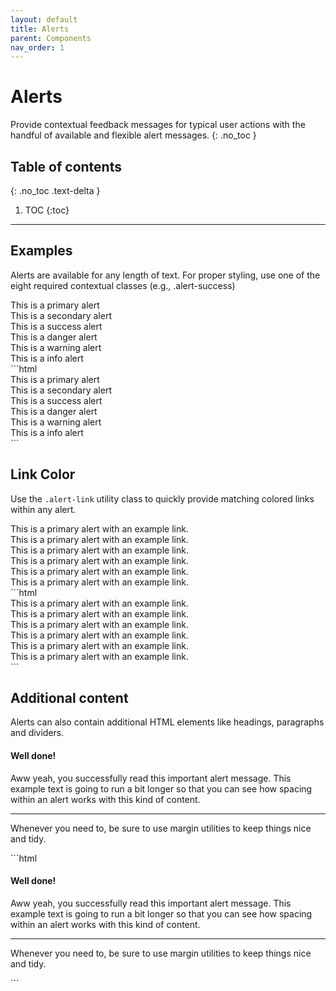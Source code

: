```yaml
---
layout: default
title: Alerts
parent: Components
nav_order: 1
---
```


# Alerts
Provide contextual feedback messages for typical user actions with the handful of available and flexible alert messages.
{: .no_toc }

## Table of contents
{: .no_toc .text-delta }

1. TOC
{:toc}

---

## Examples
Alerts are available for any length of text. For proper styling, use one of the eight required contextual classes (e.g., .alert-success)

<div class="code-example" markdown="1">
<div class="alert alert-primary">This is a primary alert</div>
<div class="alert alert-secondary">This is a secondary alert</div>
<div class="alert alert-success">This is a success alert</div>
<div class="alert alert-danger">This is a danger alert</div>
<div class="alert alert-warning">This is a warning alert</div>
<div class="alert alert-info">This is a info alert</div>

</div>
```html
<div class="alert alert-primary">This is a primary alert</div>
<div class="alert alert-secondary">This is a secondary alert</div>
<div class="alert alert-success">This is a success alert</div>
<div class="alert alert-danger">This is a danger alert</div>
<div class="alert alert-warning">This is a warning alert</div>
<div class="alert alert-info">This is a info alert</div>
```

## Link Color
Use the `.alert-link` utility class to quickly provide matching colored links within any alert.
<div class="code-example" markdown="1">
<div class="alert alert-primary">
    This is a primary alert with <a class="alert-link">an example link</a>.
</div>
<div class="alert alert-secondary">
    This is a primary alert with <a class="alert-link">an example link</a>.
</div>
<div class="alert alert-success">
    This is a primary alert with <a class="alert-link">an example link</a>.
</div>
<div class="alert alert-danger">
    This is a primary alert with <a class="alert-link">an example link</a>.
</div>
<div class="alert alert-warning">
    This is a primary alert with <a class="alert-link">an example link</a>.
</div>
<div class="alert alert-info">
    This is a primary alert with <a class="alert-link">an example link</a>.
</div>

</div>
```html
<div class="alert alert-primary">
    This is a primary alert with <a class="alert-link">an example link</a>.
</div>
<div class="alert alert-secondary">
    This is a primary alert with <a class="alert-link">an example link</a>.
</div>
<div class="alert alert-success">
    This is a primary alert with <a class="alert-link">an example link</a>.
</div>
<div class="alert alert-danger">
    This is a primary alert with <a class="alert-link">an example link</a>.
</div>
<div class="alert alert-warning">
    This is a primary alert with <a class="alert-link">an example link</a>.
</div>
<div class="alert alert-info">
    This is a primary alert with <a class="alert-link">an example link</a>.
</div>
```


## Additional content
Alerts can also contain additional HTML elements like headings, paragraphs and dividers.

<div class="code-example" markdown="1">
<div class="alert alert-success">
  <h4 class="alert-heading">Well done!</h4>
  <p>Aww yeah, you successfully read this important alert message. This example text is going to run a bit longer so that you can see how spacing within an alert works with this kind of content.</p>
  <hr>
  <p class="mb-0">Whenever you need to, be sure to use margin utilities to keep things nice and tidy.</p>
</div>

</div>
```html
<div class="alert alert-success">
  <h4 class="alert-heading">Well done!</h4>
  <p>Aww yeah, you successfully read this important alert message. This example text is going to run a bit longer so that you can see how spacing within an alert works with this kind of content.</p>
  <hr>
  <p class="mb-0">Whenever you need to, be sure to use margin utilities to keep things nice and tidy.</p>
</div>
```